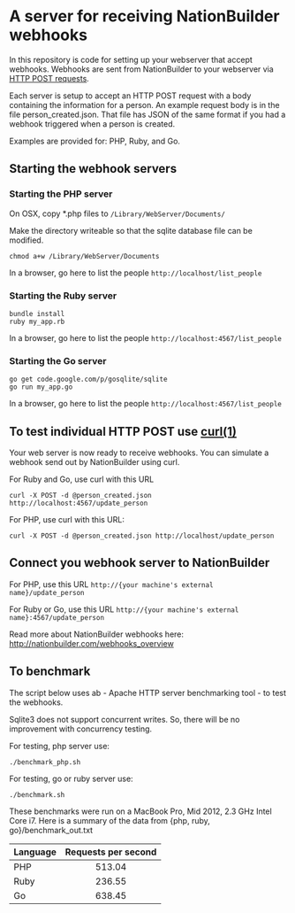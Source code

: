 
# A server for receiving NationBuilder webhooks

In this repository is code for setting up your webserver that accept webhooks. Webhooks are sent 
from NationBuilder to your webserver via [HTTP POST requests](http://en.wikipedia.org/wiki/POST_(HTTP)).

Each server is setup to accept an HTTP POST request with a body  containing the information for a person. An example request body is in the file person_created.json. That file has JSON of the same format if you had a webhook triggered when a person is created.

Examples are provided for: PHP, Ruby, and Go.

## Starting the webhook servers

### Starting the PHP server

On OSX, copy *.php files to ```/Library/WebServer/Documents/```

Make the directory writeable so that the sqlite database file can be modified.
```
chmod a+w /Library/WebServer/Documents
```

In a browser, go here to list the people ```http://localhost/list_people``` 

### Starting the Ruby server
```
bundle install
ruby my_app.rb
```

In a browser, go here to list the people ```http://localhost:4567/list_people``` 


### Starting the Go server
```
go get code.google.com/p/gosqlite/sqlite
go run my_app.go
```

In a browser, go here to list the people ```http://localhost:4567/list_people``` 

## To test individual HTTP POST use [curl(1)](http://en.wikipedia.org/wiki/CURL)

Your web server is now ready to receive webhooks. You can simulate a webhook send out
by NationBuilder using curl.

For Ruby and Go, use curl with this URL
```
curl -X POST -d @person_created.json http://localhost:4567/update_person
```

For PHP, use curl with this URL:
```
curl -X POST -d @person_created.json http://localhost/update_person
```

## Connect you webhook server to NationBuilder

For PHP, use this URL ```http://{your machine's external name}/update_person```

For Ruby or Go, use this URL ```http://{your machine's external name}:4567/update_person```

Read more about NationBuilder webhooks here: http://nationbuilder.com/webhooks_overview

## To benchmark

The script below uses ab - Apache HTTP server benchmarking tool - to test the webhooks.

Sqlite3 does not support concurrent writes. So, there will be no improvement with concurrency testing.

For testing, php server use:
```
./benchmark_php.sh
```

For testing, go or ruby server use:
```
./benchmark.sh
```

These benchmarks were run on a MacBook Pro, Mid 2012, 2.3 GHz Intel Core i7.
Here is a summary of the data from {php, ruby, go}/benchmark_out.txt

| Language  | Requests per second |
| ----------|:-------------------:|
| PHP       | 513.04              |
| Ruby      | 236.55              |
| Go        | 638.45              |


